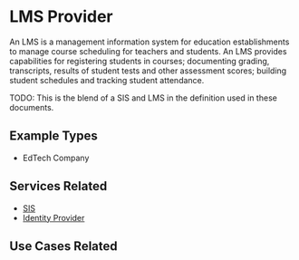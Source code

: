 # LMS Provider

An LMS is a management information system for education establishments to manage course scheduling for teachers and students. An LMS provides capabilities for registering students in courses; documenting grading, transcripts, results of student tests and other assessment scores; building student schedules and tracking student attendance.

TODO:  This is the blend of a SIS and LMS in the definition used in these documents.

## Example Types

  - EdTech Company

## Services Related

  - [SIS](../services/sis.md)
  - [Identity Provider](../services/identity-provider.md)

## Use Cases Related
